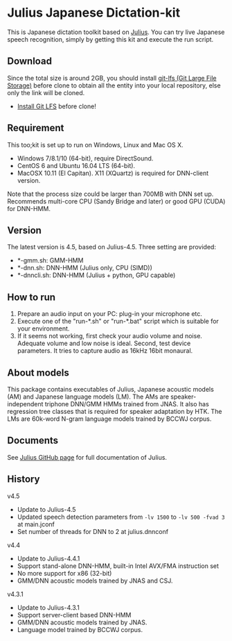 # Julius Japanese Dictation-kit

This is Japanese dictation toolkit based on [Julius](https://github.com/julius-speech/julius).  You can try live Japanese speech recognition, simply by getting this kit and execute the run script.

## Download

Since the total size is around 2GB, you should install [git-lfs (Git Large File Storage)](https://git-lfs.github.com/) before clone to obtain all the entity into your local repository, else only the link will be cloned.

- [Install Git LFS](https://git-lfs.github.com/) before clone!

## Requirement

This too;kit is set up to run on Windows, Linux and Mac OS X.  

- Windows 7/8.1/10 (64-bit), require DirectSound.
- CentOS 6 and Ubuntu 16.04 LTS (64-bit).
- MacOSX 10.11 (El Capitan).  X11 (XQuartz) is required for DNN-client version.

Note that the process size could be larger than 700MB with DNN set up.
Recommends multi-core CPU (Sandy Bridge and later) or good GPU (CUDA)
for DNN-HMM.

## Version

The latest version is 4.5, based on Julius-4.5.  Three setting are provided:

- *-gmm.sh: GMM-HMM
- *-dnn.sh: DNN-HMM (Julius only, CPU (SIMD))
- *-dnncli.sh: DNN-HMM (Julius + python, GPU capable)

## How to run

1. Prepare an audio input on your PC: plug-in your microphone etc.
2. Execute one of the "run-\*.sh" or "run-\*.bat" script which is suitable for your environment.
3. If it seems not working, first check your audio volume and noise.  Adequate volume and low noise is ideal.  Second, test device parameters.  It tries to capture audio as 16kHz 16bit monaural.

## About models

This package contains executables of Julius, Japanese acoustic models (AM) and Japanese language models (LM). The AMs are speaker-independent triphone DNN/GMM HMMs trained from JNAS.  It also has regression tree classes that is required for speaker adaptation by HTK.  The LMs are 60k-word N-gram language models trained by BCCWJ corpus.

## Documents

See [Julius GitHub page](https://github.com/julius-speech/julius) for full documentation of Julius.

## History

v4.5

- Update to Julius-4.5
- Updated speech detection parameters from `-lv 1500` to `-lv 500 -fvad 3` at main.jconf
- Set number of threads for DNN to 2 at julius.dnnconf

v4.4

- Update to Julius-4.4.1
- Support stand-alone DNN-HMM, built-in Intel AVX/FMA instruction set
- No more support for x86 (32-bit)
- GMM/DNN acoustic models trained by JNAS and CSJ.

v4.3.1

- Update to Julius-4.3.1
- Support server-client based DNN-HMM
- GMM/DNN acoustic models trained by JNAS.
- Language model trained by BCCWJ corpus.
